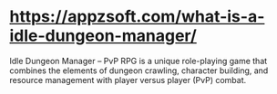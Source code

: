 # https://appzsoft.com/what-is-a-idle-dungeon-manager/
Idle Dungeon Manager – PvP RPG is a unique role-playing game that combines the elements of dungeon crawling, character building, and resource management with player versus player (PvP) combat. 
